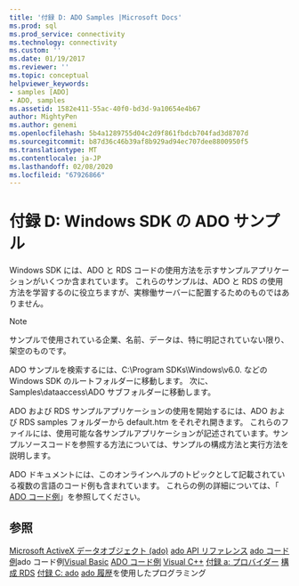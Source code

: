 ```yaml
---
title: '付録 D: ADO Samples |Microsoft Docs'
ms.prod: sql
ms.prod_service: connectivity
ms.technology: connectivity
ms.custom: ''
ms.date: 01/19/2017
ms.reviewer: ''
ms.topic: conceptual
helpviewer_keywords:
- samples [ADO]
- ADO, samples
ms.assetid: 1582e411-55ac-40f0-bd3d-9a10654e4b67
author: MightyPen
ms.author: genemi
ms.openlocfilehash: 5b4a1289755d04c2d9f861fbdcb704fad3d8707d
ms.sourcegitcommit: b87d36c46b39af8b929ad94ec707dee8800950f5
ms.translationtype: MT
ms.contentlocale: ja-JP
ms.lasthandoff: 02/08/2020
ms.locfileid: "67926866"
---
```

# <a name="appendix-d-ado-samples-in-the-windows-sdk"></a>付録 D: Windows SDK の ADO サンプル
Windows SDK には、ADO と RDS コードの使用方法を示すサンプルアプリケーションがいくつか含まれています。 これらのサンプルは、ADO と RDS の使用方法を学習するのに役立ちますが、実稼働サーバーに配置するためのものではありません。

> [!NOTE]
>  サンプルで使用されている企業、名前、データは、特に明記されていない限り、架空のものです。

 ADO サンプルを検索するには、C:\Program SDKs\Windows\v6.0. などの Windows SDK のルートフォルダーに移動します。 次に、Samples\dataaccess\ADO サブフォルダーに移動します。

 ADO および RDS サンプルアプリケーションの使用を開始するには、ADO および RDS samples フォルダーから default.htm をそれぞれ開きます。 これらのファイルには、使用可能な各サンプルアプリケーションが記述されています。サンプルソースコードを参照する方法については、サンプルの構成方法と実行方法を説明します。

 ADO ドキュメントには、このオンラインヘルプのトピックとして記載されている複数の言語のコード例も含まれています。 これらの例の詳細については、「 [ADO コード例](../../../ado/reference/ado-api/ado-code-examples.md)」を参照してください。

## <a name="see-also"></a>参照
 [Microsoft ActiveX データオブジェクト (ado)](../../../ado/microsoft-activex-data-objects-ado.md) [ado API リファレンス](../../../ado/reference/ado-api/ado-api-reference.md) [ado コード例](../../../ado/reference/ado-api/ado-code-examples.md)ado コード例[Visual Basic](../../../ado/reference/ado-api/ado-code-examples-in-visual-basic.md) [ADO コード例](../../../ado/reference/ado-api/ado-code-examples-vbscript.md) [Visual C++](../../../ado/reference/ado-api/ado-code-examples-in-visual-c.md) [付録 a: プロバイダー](../../../ado/guide/appendixes/appendix-a-providers.md) [構成 RDS](../../../ado/guide/remote-data-service/configuring-rds.md) [付録 C: ado](../../../ado/guide/appendixes/appendix-c-programming-with-ado.md) [ado 履歴](../../../ado/guide/ado-history.md)を使用したプログラミング
